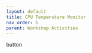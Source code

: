 ```yaml
---
layout: default
title: CPU Temperature Monitor
nav_order: 5
parent: Workshop Activities
---
```


button
